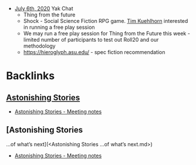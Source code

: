 - [July 6th, 2020](<July 6th, 2020.md>) Yak Chat
    - Thing from the future 
    - Shock - Social Science Fiction RPG game. [Tim Kuehlhorn](<Tim Kuehlhorn.md>) interested in running a free play session
    - We may run a free play session for Thing from the Future this week - limited number of participants to test out Roll20 and our methodology
    - https://hieroglyph.asu.edu/ - spec fiction recommendation 

# Backlinks
## [Astonishing Stories](<Astonishing Stories.md>)
- [Astonishing Stories -  Meeting notes](<Astonishing Stories -  Meeting notes.md>)

## [Astonishing Stories
...of what’s next](<Astonishing Stories
...of what’s next.md>)
- [Astonishing Stories -  Meeting notes](<Astonishing Stories -  Meeting notes.md>)

